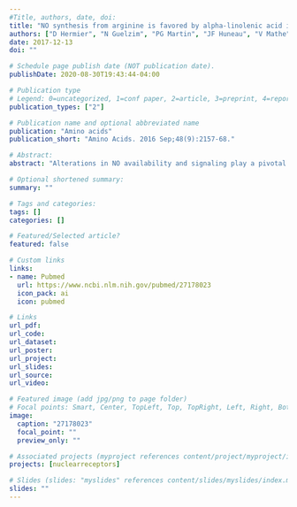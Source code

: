 ```yaml
---
#Title, authors, date, doi:
title: "NO synthesis from arginine is favored by alpha-linolenic acid in mice fed a high-fat diet"
authors: ["D Hermier", "N Guelzim", "PG Martin", "JF Huneau", "V Mathe", "A Quignard-Boulange", "F Lasserre", "F Mariotti"]
date: 2017-12-13
doi: ""

# Schedule page publish date (NOT publication date).
publishDate: 2020-08-30T19:43:44-04:00

# Publication type
# Legend: 0=uncategorized, 1=conf paper, 2=article, 3=preprint, 4=report, 5=book, 6=book chapter, 7=thesis, 8=patent
publication_types: ["2"]

# Publication name and optional abbreviated name
publication: "Amino acids"
publication_short: "Amino Acids. 2016 Sep;48(9):2157-68."

# Abstract:
abstract: "Alterations in NO availability and signaling play a pivotal role at early stages of the metabolic syndrome (MetSynd). We hypothesized that dietary alpha-linolenic acid (ALA, 18:3 n-3) favors NO availability by modulating amino acid metabolism, with a specific impact on the arginine-NO pathway. Mice were fed a hyperlipidic diet (285 g lipid/kg, 51.1 % energy), rich in either saturated fatty acids (SFA, provided by palm oil, PALM group) or ALA (provided by linseed oil, LIN group). We measured whole-body NO synthesis and systemic arginine hydrolysis with a tracer-based method, plasma concentration of related metabolites, and hepatic mRNA level of related enzymes, and the study was completed by a transcriptomic analysis in the liver. As expected with this model, hyperlipidic diets resulted in increased adiposity and glycemia after 5 weeks. As compared to PALM mice, LIN mice had a higher plasma nitrite and nitrate concentration, a higher whole-body conversion of arginine into NO vs urea, and a similar plasma concentration of asymmetric dimethylarginine (ADMA), despite a higher expression of the liver dimethylargininase-1. In LIN mice, there was a higher expression of genes involved in PPARalpha signaling, but a little impact on gene expression related to amino acids and arginine metabolism. This effect cannot be directly ascribed to changes in arginase activity in the liver or ADMA metabolism, nor to direct regulation of the related target genes. In conclusion, dietary ALA favors NO synthesis, which could contribute to rescue NO availability when jeopardized by the nutritional conditions in relation with the initiation of the MetSynd."

# Optional shortened summary:
summary: ""

# Tags and categories:
tags: []
categories: []

# Featured/Selected article?
featured: false

# Custom links
links:
- name: Pubmed
  url: https://www.ncbi.nlm.nih.gov/pubmed/27178023
  icon_pack: ai
  icon: pubmed

# Links
url_pdf:
url_code:
url_dataset:
url_poster:
url_project:
url_slides:
url_source:
url_video:

# Featured image (add jpg/png to page folder)
# Focal points: Smart, Center, TopLeft, Top, TopRight, Left, Right, BottomLeft, Bottom, BottomRight
image: 
  caption: "27178023"
  focal_point: ""
  preview_only: ""

# Associated projects (myproject references content/project/myproject/index.md)
projects: [nuclearreceptors]

# Slides (slides: "myslides" references content/slides/myslides/index.md)
slides: ""
---
```


